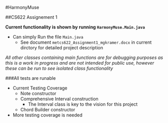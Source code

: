 #HarmonyMuse 

##CS622 Assignement 1 

**Current functionality is shown by running `HarmonyMuse.Main.java`**
* Can simply Run the file `Main.java`
  * See document `metcs622_Assignment1_mgkramer.docx` in current dirctory for detailed project description 

_All other classes containing main functions are for debugging purposes as this is a work in progress
and are not intended for public use, however these can be run to see isolated class functionality_

###All tests are runable
* Current Testing Coverage
  * Note constructor 
  * Comprehensive Interval construction
    * The Interval class is key to the vision for this project
  * Chord Builder constructor 
* More testing coverage is needed 

